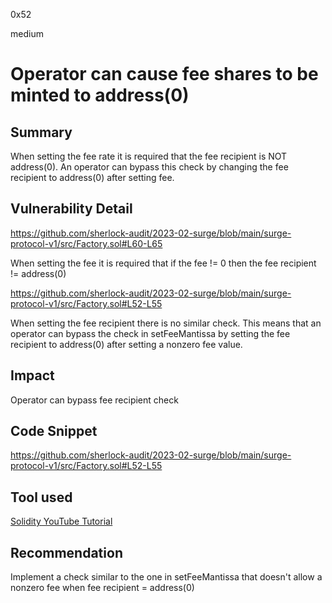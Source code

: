 0x52

medium

# Operator can cause fee shares to be minted to address(0)

## Summary

When setting the fee rate it is required that the fee recipient is NOT address(0). An operator can bypass this check by changing the fee recipient to address(0) after setting fee.

## Vulnerability Detail

https://github.com/sherlock-audit/2023-02-surge/blob/main/surge-protocol-v1/src/Factory.sol#L60-L65

When setting the fee it is required that if the fee != 0 then the fee recipient != address(0)

https://github.com/sherlock-audit/2023-02-surge/blob/main/surge-protocol-v1/src/Factory.sol#L52-L55

When setting the fee recipient there is no similar check. This means that an operator can bypass the check in setFeeMantissa by setting the fee recipient to address(0) after setting a nonzero fee value.

## Impact

Operator can bypass fee recipient check

## Code Snippet

https://github.com/sherlock-audit/2023-02-surge/blob/main/surge-protocol-v1/src/Factory.sol#L52-L55

## Tool used

[Solidity YouTube Tutorial](https://www.youtube.com/watch?v=dQw4w9WgXcQ)

## Recommendation

Implement a check similar to the one in setFeeMantissa that doesn't allow a nonzero fee when fee recipient = address(0)